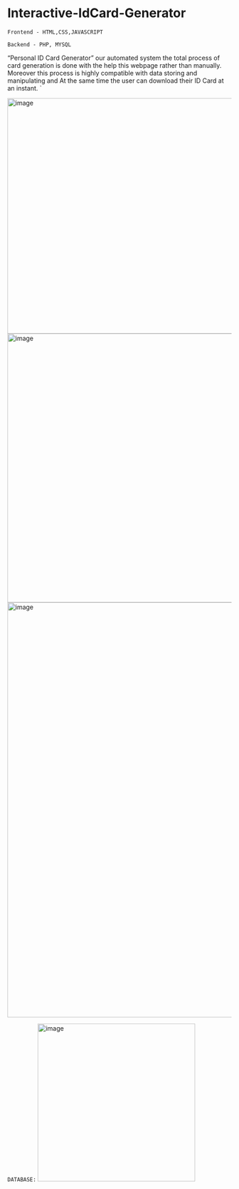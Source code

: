 # Interactive-IdCard-Generator

`Frontend - HTML,CSS,JAVASCRIPT`

`Backend - PHP, MYSQL `

 “Personal ID Card Generator” our automated system the total process of card generation is done with the help this webpage rather than manually.
Moreover this process is highly compatible with data storing and manipulating and At the same time the user can download their ID Card at an instant. `



<img width="528" alt="image" src="https://user-images.githubusercontent.com/72887609/143718684-eb11f5a2-0248-4194-afa8-83312e266dad.png">


<img width="603" alt="image" src="https://user-images.githubusercontent.com/72887609/143718821-77911bd9-a68d-49e1-be66-612815015c37.png">

<img width="931" alt="image" src="https://user-images.githubusercontent.com/72887609/143718827-717438e4-cf8a-452f-a419-57f0e7a80bf1.png">



`DATABASE:`
<img width="354" alt="image" src="https://user-images.githubusercontent.com/72887609/143718491-993be6af-c3af-4457-a539-cc4115b4f36d.png">
